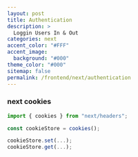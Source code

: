 ```yaml
---
layout: post
title: Authentication
description: >
  Loggin Users In & Out
categories: next
accent_color: "#FFF"
accent_image:
  background: "#000"
theme_color: "#000"
sitemap: false
permalink: /frontend/next/authentication
---
```


### next cookies

```jsx
import { cookies } from "next/headers";

const cookieStore = cookies();

cookieStore.set(...);
cookieStore.get(...);
```
